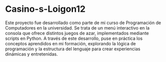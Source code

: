 # Casino-s-Loigon12
Este proyecto fue desarrollado como parte de mi curso de Programación de Computadores en la universidad. Se trata de un menú interactivo en la consola que ofrece distintos juegos de azar, implementados mediante scripts en Python. A través de este desarrollo, puse en práctica los conceptos aprendidos en mi formación, explorando la lógica de programación y la estructura del lenguaje para crear experiencias dinámicas y entretenidas.
